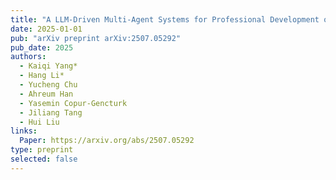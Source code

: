 ```yaml
---
title: "A LLM-Driven Multi-Agent Systems for Professional Development of Mathematics Teachers"
date: 2025-01-01
pub: "arXiv preprint arXiv:2507.05292"
pub_date: 2025
authors:
  - Kaiqi Yang*
  - Hang Li*
  - Yucheng Chu
  - Ahreum Han
  - Yasemin Copur-Gencturk
  - Jiliang Tang
  - Hui Liu
links:
  Paper: https://arxiv.org/abs/2507.05292
type: preprint
selected: false
---
```

